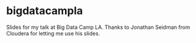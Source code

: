 bigdatacampla
=============

Slides for my talk at Big Data Camp LA. Thanks to Jonathan Seidman from Cloudera for letting me use his slides.
